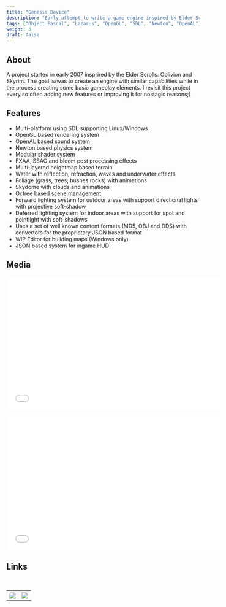 ```yaml
---
title: "Genesis Device"
description: "Early attempt to write a game engine inspired by Elder Scrolls: Oblivion and Skyrim."
tags: ["Object Pascal", "Lazarus", "OpenGL", "SDL", "Newton", "OpenAL"]
weight: 3
draft: false
---
```


## About

A project started in early 2007 insprired by the Elder Scrolls: Oblivion and Skyrim. The goal is/was to create an engine with similar capabilities while in the process creating some basic gameplay elements. I revisit this project every so often adding new features or improving it for nostagic reasons;)

## Features

* Multi-platform using SDL supporting Linux/Windows
* OpenGL based rendering system
* OpenAL based sound system
* Newton based physics system
* Modular shader system
* FXAA, SSAO and bloom post processing effects
* Multi-layered heightmap based terrain
* Water with reflection, refraction, waves and underwater effects
* Foliage (grass, trees, bushes rocks) with animations
* Skydome with clouds and animations
* Octree based scene management
* Forward lighting system for outdoor areas with support directional lights with projective soft-shadow
* Deferred lighting system  for indoor areas with support for spot and pointlight with soft-shadows
* Uses a set of well known content formats (MD5, OBJ and DDS) with convertors for the proprietary JSON based format 
* WIP Editor for building maps (Windows only)
* JSON based system for ingame HUD

## Media

<div class="iframeWrapper">
    <iframe width="560" height="349" src="//www.youtube.com/embed/3lrvRvn8EEE?rel=0&amp;hd=1" frameborder="0" allowfullscreen=""></iframe>
</div>
<br>
<div class="iframeWrapper">
    <iframe width="560" height="349" src="//www.youtube.com/embed/GlelXcj9M0o?rel=0&amp;hd=1" frameborder="0" allowfullscreen=""></iframe>
</div>

## Links
<br>
<table style="width:100%">
  <tr>
    <th style="text-align: center">
        <a title="Github" target="_blank" href="https://github.com/seriva/GenesisDevice">
            <img src="/images/github_icon.png"  style="max-width:75px" />
        </a>
    </th>
    <th style="text-align: center">
        <a title="Download" target="_blank" href="https://github.com/seriva/GenesisDevice/archive/master.zip">
            <img src="/images/download_icon.png" style="max-width:75px" />
        </a>
    </th>
  </tr>
</table>
